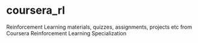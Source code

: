 # coursera_rl
Reinforcement Learning materials, quizzes, assignments, projects etc from Coursera Reinforcement Learning Specialization
